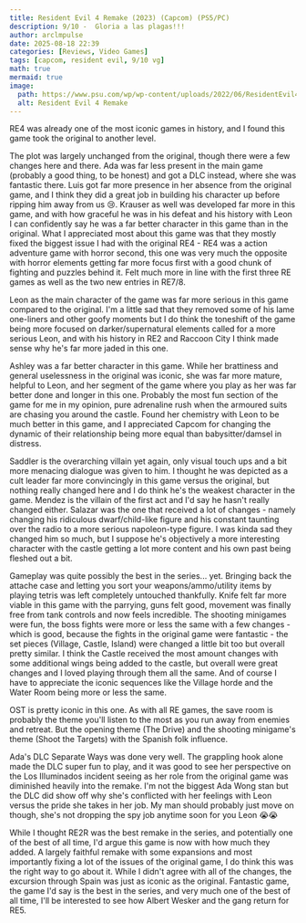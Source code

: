 ```yaml
---
title: Resident Evil 4 Remake (2023) (Capcom) (PS5/PC)
description: 9/10 -  Gloria a las plagas!!!
author: arclmpulse
date: 2025-08-18 22:39
categories: [Reviews, Video Games]
tags: [capcom, resident evil, 9/10 vg]
math: true
mermaid: true
image:
  path: https://www.psu.com/wp/wp-content/uploads/2022/06/ResidentEvil4-Remake-PS5-Wallpapers-0.jpg
  alt: Resident Evil 4 Remake
---
```


RE4 was already one of the most iconic games in history, and I found this game took the original to another level.

The plot was largely unchanged from the original, though there were a few changes here and there. Ada was far less present in the main game (probably a good thing, to be honest) and got a DLC instead, where she was fantastic there. Luis got far more presence in her absence from the original game, and I think they did a great job in building his character up before ripping him away from us 😢. Krauser as well was developed far more in this game, and with how graceful he was in his defeat and his history with Leon I can confidently say he was a far better character in this game than in the original. What I appreciated most about this game was that they mostly fixed the biggest issue I had with the original RE4 - RE4 was a action adventure game with horror second, this one was very much the opposite with horror elements getting far more focus first with a good chunk of fighting and puzzles behind it. Felt much more in line with the first three RE games as well as the two new entries in RE7/8.

Leon as the main character of the game was far more serious in this game compared to the original. I'm a little sad that they removed some of his lame one-liners and other goofy moments but I do think the toneshift of the game being more focused on darker/supernatural elements called for a more serious Leon, and with his history in RE2 and Raccoon City I think made sense why he's far more jaded in this one.

Ashley was a far better character in this game. While her brattiness and general uselessness in the original was iconic, she was far more mature, helpful to Leon, and her segment of the game where you play as her was far better done and longer in this one. Probably the most fun section of the game for me in my opinion, pure adrenaline rush when the armoured suits are chasing you around the castle. Found her chemistry with Leon to be much better in this game, and I appreciated Capcom for changing the dynamic of their relationship being more equal than babysitter/damsel in distress.

Saddler is the overarching villain yet again, only visual touch ups and a bit more menacing dialogue was given to him. I thought he was depicted as a cult leader far more convincingly in this game versus the original, but nothing really changed here and I do think he's the weakest character in the game. Mendez is the villain of the first act and I'd say he hasn't really changed either. Salazar was the one that received a lot of changes - namely changing his ridiculous dwarf/child-like figure and his constant taunting over the radio to a more serious napoleon-type figure. I was kinda sad they changed him so much, but I suppose he's objectively a more interesting character with the castle getting a lot more content and his own past being fleshed out a bit.

Gameplay was quite possibly the best in the series... yet. Bringing back the attache case and letting you sort your weapons/ammo/utility items by playing tetris was left completely untouched thankfully. Knife felt far more viable in this game with the parrying, guns felt good, movement was finally free from tank controls and now feels incredible. The shooting minigames were fun, the boss fights were more or less the same with a few changes - which is good, because the fights in the original game were fantastic - the set pieces (Village, Castle, Island) were changed a little bit too but overall pretty similar. I think the Castle received the most amount changes with some additional wings being added to the castle, but overall were great changes and I loved playing through them all the same. And of course I have to appreciate the iconic sequences like the Village horde and the Water Room being more or less the same.

OST is pretty iconic in this one. As with all RE games, the save room is probably the theme you'll listen to the most as you run away from enemies and retreat. But the opening theme (The Drive) and the shooting minigame's theme (Shoot the Targets) with the Spanish folk influence.

Ada's DLC Separate Ways was done very well. The grappling hook alone made the DLC super fun to play, and it was good to see her perspective on the Los Illuminados incident seeing as her role from the original game was diminished heavily into the remake. I'm not the biggest Ada Wong stan but the DLC did show off why she's conflicted with her feelings with Leon versus the pride she takes in her job. My man should probably just move on though, she's not dropping the spy job anytime soon for you Leon 😭😭

While I thought RE2R was the best remake in the series, and potentially one of the best of all time, I'd argue this game is now with how much they added. A largely faithful remake with some expansions and most importantly fixing a lot of the issues of the original game, I do think this was the right way to go about it. While I didn't agree with all of the changes, the excursion through Spain was just as iconic as the original. Fantastic game, the game I'd say is the best in the series, and very much one of the best of all time, I'll be interested to see how Albert Wesker and the gang return for RE5.

